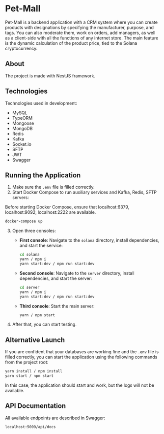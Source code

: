 # Pet-Mall

Pet-Mall is a backend application with a CRM system where you can create products with designations by specifying the manufacturer, purpose, and tags. You can also moderate them, work on orders, add managers, as well as a client-side with all the functions of any internet store. The main feature is the dynamic calculation of the product price, tied to the Solana cryptocurrency.

## About

The project is made with NestJS framework.

## Technologies

Technologies used in development:

- MySQL
- TypeORM
- Mongoose
- MongoDB
- Redis
- Kafka
- Socket.io
- SFTP
- JWT
- Swagger

## Running the Application

1. Make sure the `.env` file is filled correctly.
2. Start Docker Compose to run auxiliary services and Kafka, Redis, SFTP servers:

Before starting Docker Compose, ensure that localhost:6379, localhost:9092, localhost:2222 are available.

```bash
docker-compose up
```

3. Open three consoles:

   - **First console**: Navigate to the `solana` directory, install dependencies, and start the service:

     ```bash
     cd solana
     yarn / npm i
     yarn start:dev / npm run start:dev
     ```

   - **Second console**: Navigate to the `server` directory, install dependencies, and start the server:

     ```bash
     cd server
     yarn / npm i
     yarn start:dev / npm run start:dev
     ```

   - **Third console**: Start the main server:

     ```bash
     yarn / npm start
     ```

4. After that, you can start testing.

## Alternative Launch

If you are confident that your databases are working fine and the `.env` file is filled correctly, you can start the application using the following commands from the project root:

```bash
yarn install / npm install
yarn start / npm start


```

In this case, the application should start and work, but the logs will not be available.

## API Documentation

All available endpoints are described in Swagger:

```bash
localhost:5000/api/docs


```
